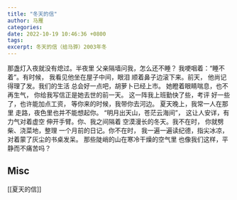 ```yaml
---
title: "冬天的信"
author: 马雁
categories:
date: 2022-10-19 10:46:36 +0800
tags:
excerpt: 冬天的信（给马骅）2003年冬
---
```



那盏灯入夜就没有熄过。半夜里
父亲隔墙问我，怎么还不睡？
我哽咽着：“睡不着”。有时候，
我看见他坐在屋子中间，眼泪
顺着鼻子边滚下来。前天，
他尚记得理了发。我们的生活
总会好一点吧，胡萝卜已经上市。
她瞪着眼睛喘息，也不再生气，
你给我写信正是她去世的前一天。
这一阵我上班勤快了些，考评
好一些了，也许能加点工资，
等你来的时候，我带你去河边。
夏天晚上，我常一人在那里
走路，夜色里也并不能想起你。
“明月出天山，苍茫云海间”，
这让人安详，有力气对着虚空
伸开手臂。你、我之间隔着
空漠漫长的冬天。我不在时，
你就劈柴、浇菜地，整理
一个月前的日记。你不在时，
我一遍一遍读纪德，指尖冰凉，
对着蒙了灰尘的书桌发呆。
那些陡峭的山在寒冷干燥的空气里
也像我们这样，平静而不痛苦吗？


## Misc

[[夏天的信]]





